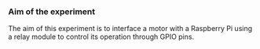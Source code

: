 ### Aim of the experiment

The aim of this experiment is to interface a motor with a Raspberry Pi using a relay module to control its operation through GPIO pins.
